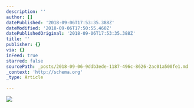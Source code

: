 ```yaml
---
description: ''
author: []
datePublished: '2018-09-06T17:53:35.388Z'
dateModified: '2018-09-06T17:50:55.460Z'
datePublishedOriginal: '2018-09-06T17:53:35.388Z'
title: ''
publisher: {}
via: {}
inFeed: true
starred: false
sourcePath: _posts/2018-09-06-9ddb3ede-1187-496c-8626-2ac01a500fe1.md
_context: 'http://schema.org'
_type: Article

---
```

![](https://the-grid-user-content.s3-us-west-2.amazonaws.com/1a1dedb1-28f4-4924-8c6b-f3cf40aeae20.jpg)